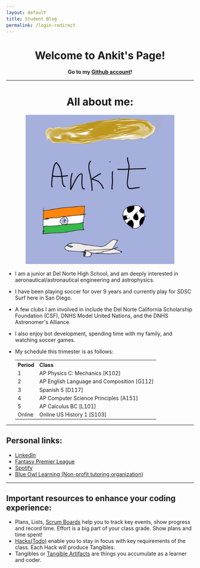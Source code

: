 ```yaml
---
layout: default
title: Student Blog
permalink: /login-redirect
---
```


<h1 style="text-align: center;"> Welcome to Ankit's Page! </h1>

<p style="text-align: center;"> <b> Go to my <a href="https://github.com/Ankit-177">Github account</a>! </b> </p>

---

<h1 style="text-align: center;"> All about me: </h1>

<center> <img src="images/freeform-ankit.jpg" alt="AP-CSP-Freeform-picture-Ankit" width="400" height="400"> </center>

- I am a junior at Del Norte High School, and am deeply interested in aeronautical/astronautical engineering and astrophysics.
- I have been playing soccer for over 9 years and currently play for SDSC Surf here in San Diego. 
- A few clubs I am involved in include the Del Norte California Scholarship Foundation (CSF), DNHS Model United Nations, and the   DNHS Astronomer's Alliance.
- I also enjoy bot development, spending time with my family, and watching soccer games.

- My schedule this trimester is as follows:
    
    <table>
    <tr>
        <th>Period</th>
        <th>Class</th>
    </tr>
    <tr>
        <td>1</td>
        <td>AP Physics C: Mechanics [K102]</td>
    </tr>
    <tr>
        <td>2</td>
        <td>AP English Language and Composition [G112]</td>
    </tr>
    <tr>
        <td>3</td>
        <td>Spanish 5 [D117]</td>
    </tr>
    <tr>
        <td>4</td>
        <td>AP Computer Science Principles [A151]</td>
    </tr>
    <tr>
        <td>5</td>
        <td> AP Calculus BC [L101] </td>
    </tr>
    <tr>
        <td>Online</td>
        <td> Online US History 1 [S103] </td>
    </tr>
    </table>

---

## Personal links:
- [LinkedIn](https://www.linkedin.com/in/ankit-pulivendula-628a13286/)
- [Fantasy Premier League](https://fantasy.premierleague.com/entry/417213/history)
- [Spotify](https://open.spotify.com/user/r9a9wy81j00gz9jjfz4hgu5t5)
- [Blue Owl Learning (Non-profit tutoring organization)](https://www.blueowllearning.org) 

---

## Important resources to enhance your coding experience:
- Plans, Lists, [Scrum Boards](https://clickup.com/blog/scrum-board/) help you to track key events, show progress and record time.  Effort is a big part of your class grade.  Show plans and time spent!
- [Hacks(Todo)](https://levelup.gitconnected.com/six-ultimate-daily-hacks-for-every-programmer-60f5f10feae) enable you to stay in focus with key requirements of the class.  Each Hack will produce Tangibles.
- Tangibles or [Tangible Artifacts](https://en.wikipedia.org/wiki/Artifact_(software_development)) are things you accumulate as a learner and coder.
